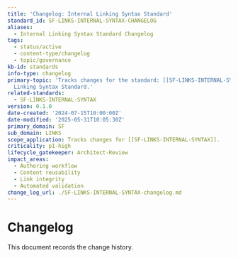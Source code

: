 ```yaml
---
title: 'Changelog: Internal Linking Syntax Standard'
standard_id: SF-LINKS-INTERNAL-SYNTAX-CHANGELOG
aliases:
  - Internal Linking Syntax Standard Changelog
tags:
  - status/active
  - content-type/changelog
  - topic/governance
kb-id: standards
info-type: changelog
primary-topic: 'Tracks changes for the standard: [[SF-LINKS-INTERNAL-SYNTAX]] - Internal
  Linking Syntax Standard.'
related-standards:
  - SF-LINKS-INTERNAL-SYNTAX
version: 0.1.0
date-created: '2024-07-15T10:00:00Z'
date-modified: '2025-05-31T10:05:30Z'
primary_domain: SF
sub_domain: LINKS
scope_application: Tracks changes for [[SF-LINKS-INTERNAL-SYNTAX]].
criticality: p1-high
lifecycle_gatekeeper: Architect-Review
impact_areas:
  - Authoring workflow
  - Content reusability
  - Link integrity
  - Automated validation
change_log_url: ./SF-LINKS-INTERNAL-SYNTAX-changelog.md
---
```


# Changelog

This document records the change history.

